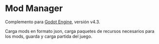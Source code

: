 # Mod Manager
Complemento para [Godot Engine](https://godotengine.org/), versión v4.3.

Carga mods en formato json, carga paquetes de recursos necesarios para los mods, guarda y carga partida del juego.
